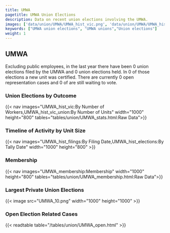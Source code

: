 ```yaml
---
title: UMWA
pagetitle: UMWA Union Elections
description: Data on recent union elections involving the UMWA.
images: ['data/union/UMWA/UMWA_hist_vic.png', 'data/union/UMWA/UMWA_hist_size.png', 'data/union/UMWA/UMWA_10.png']
keywords: ["UMWA union elections", "UMWA unions","Union elections"]
weight: 1
---
```

##  UMWA

Excluding public employees, in the last year there have been 0 union elections filed by the UMWA and 0 union elections held. In 0 of those elections a new unit was certified. There are currently 0 open representation cases and 0 of are still waiting to vote.

### Union Elections by Outcome
{{< nav images="UMWA_hist_vic:By Number of Workers,UMWA_hist_vic_union:By Number of Units" width="1000" height="800" tables="tables/union/UMWA_stats.html:Raw Data">}}

### Timeline of Activity by Unit Size
{{< nav images="UMWA_hist_filings:By Filing Date,UMWA_hist_elections:By Tally Date" width="1000" height="800" >}}

### Membership
{{< nav images="UMWA_membership:Membership" width="1000" height="800" tables="tables/union/UMWA_membership.html:Raw Data">}}

### Largest Private Union Elections
{{< image src="UMWA_10.png" width="1000" height="1000"  >}}

### Open Election Related Cases
{{< readtable table="/tables/union/UMWA_open.html" >}}

